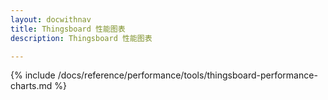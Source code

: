 ```yaml
---
layout: docwithnav
title: Thingsboard 性能图表
description: Thingsboard 性能图表

---
```


{% include /docs/reference/performance/tools/thingsboard-performance-charts.md %}